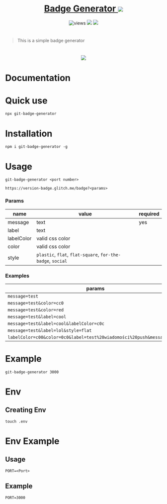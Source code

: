 <a href="https://version-badge.glitch.me/">
<h1 align=center>Badge Generator
<img src="https://version-badge.glitch.me/alestor123/VERSION-BADGE/text">
</h1>
</a>

</a>
<p align=center>
<img src="https://img.shields.io/github/license/alestor123/VERSION-BADGE" alt=views >
<a href="https://github.com/alestor123/VERSION-BADGE/issues">
<img src="https://img.shields.io/github/issues-raw/alestor123/VERSION-BADGE"></a>
<a href="https://www.npmjs.com/package/version-badge"><img src="https://version-badge.glitch.me/alestor123/VERSION-BADGE/green"></a>
</p>

#
> This is a simple badge generator


# 

<p align=center>
<a href="https://npmjs.org/package/git-badge-generator">
<img src="https://nodei.co/npm/git-badge-generator.png"></a>
</p>

# Documentation

# Quick use

``npx git-badge-generator``

# Installation

``npm i git-badge-generator -g ``

# Usage

``git-badge-generator <port number> ``


`https://version-badge.glitch.me/badge?<params>`

### Params
name | value | required
--- | --- | ---
message | text | yes
label | text
labelColor | valid css color
color | valid css color
style | `plastic`, `flat`, `flat-square`, `for-the-badge`, `social`

### Examples
params | badge
--- | ---
`message=test` | ![](http://localhost:3000//badge?message=test)
`message=test&color=cc0` | ![](http://localhost:3000//badge?message=test&color=cc0)
`message=test&color=red` | ![](http://localhost:3000//badge?message=test&color=red)
`message=test&label=cool` | ![](http://localhost:3000//badge?message=test&label=cool)
`message=test&label=cool&labelColor=c0c` | ![](http://localhost:3000//badge?message=test&label=cool&labelColor=c0c)
`message=test&label=lol&style=flat` | ![](http://localhost:3000//badge?message=test&label=lol&style=social)
`labelColor=c00&color=0c0&label=test%20wiadomości%20push&message=eśąźć` | ![](http://localhost:3000//badge?labelColor=c00&color=0c0&label=test%20wiadomości%20push&message=eśąźć)


# Example
``git-badge-generator 3000``

# Env

## Creating Env
``touch .env``

# Env Example

## Usage
```
PORT=<Port>
```
## Example


```
PORT=3000
```